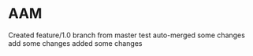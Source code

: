 # AAM
Created feature/1.0 branch from master
test auto-merged
some changes
add some changes
added some changes